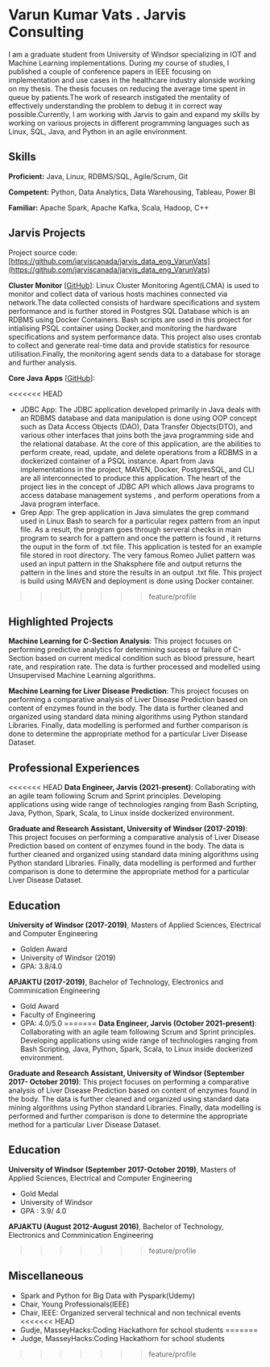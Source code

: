 # Varun Kumar Vats . Jarvis Consulting

I am a graduate student from University of Windsor specializing in IOT and Machine Learning implementations. During my course of studies, I published a couple of conference papers in IEEE focusing on implementation and use cases in the healthcare industry alonside working on my thesis. The thesis focuses on reducing the average time spent in queue by patients.The work of research instigated the mentality of effectively understanding the problem to debug it in correct way possible.Currently, I am working with Jarvis to gain and expand my skills by working on various projects in different programming languages such as Linux, SQL, Java, and Python in an agile environment.

## Skills

**Proficient:** Java, Linux, RDBMS/SQL, Agile/Scrum, Git

**Competent:** Python, Data Analytics, Data Warehousing, Tableau, Power BI

**Familiar:** Apache Spark, Apache Kafka, Scala, Hadoop, C++

## Jarvis Projects

Project source code: [https://github.com/jarviscanada/jarvis_data_eng_VarunVats](https://github.com/jarviscanada/jarvis_data_eng_VarunVats)


**Cluster Monitor** [[GitHub](https://github.com/jarviscanada/jarvis_data_eng_VarunVats/tree/master/linux_sql)]: Linux Cluster Monitoring Agent(LCMA) is used to monitor and collect data of various hosts machines connected via network.The data collected consists of hardware specifications and system performance and is further stored in Postgres SQL Database which is an RDBMS using Docker Containers. Bash scripts are used in this project for intialising PSQL container using Docker,and monitoring the hardware specifications and system performance data. This project also uses crontab to collect and generate real-time data and provide statistics for resource utilisation.Finally, the monitoring agent sends data to a database for storage and further analysis.

**Core Java Apps** [[GitHub](https://github.com/jarviscanada/jarvis_data_eng_VarunVats/tree/master/core_java)]:
      
<<<<<<< HEAD
  - JDBC App: The JDBC application developed primarily in Java deals with an RDBMS database and data manipulation is done using OOP concept such as Data Access Objects (DAO), Data Transfer Objects(DTO), and various other interfaces that joins both the java programming side and the relational database. At the core of this application, are the abilities to perform create, read, update, and delete operations from a RDBMS in a dockerized container of a PSQL instance. Apart from Java implementations in the project, MAVEN, Docker, PostgresSQL, and CLI are all interconnected to produce this application. The heart of the project lies in the concept of JDBC API which allows Java programs to access database management systems , and perform operations from a Java program interface.
  - Grep App: The grep application in Java simulates the grep command used in Linux Bash  to search for a particular regex pattern from an input file. As a result, the program goes through serveral checks in main program to search for a pattern and once the pattern is found , it returns the ouput in the form of .txt file. This application is tested for an example file stored in root directory. The very famous Romeo Juliet pattern was used an input pattern in the Shaksphere file and output returns the pattern in the lines and store the results in an output .txt file. This project is build using MAVEN and deployment is done using Docker container.
>>>>>>> feature/profile


## Highlighted Projects
**Machine Learning for C-Section Analysis**: This project focuses on performing predictive analytics for determining sucess or failure of C- Section based on current medical condition such as blood pressure, heart rate, and respiration rate. The data is further processed and modelled using Unsupervised Machine Learning algorithms.

**Machine Learning for Liver Disease Prediction**: This project focuses on performing a comparative analysis of Liver Disease Prediction based on content of enzymes found in the body. The data is further cleaned and organized using standard data mining algorithms using Python standard Libraries. Finally, data modelling is performed and further comparison is done to determine the appropriate method for a particular Liver Disease Dataset.


## Professional Experiences

<<<<<<< HEAD
**Data Engineer, Jarvis (2021-present)**: Collaborating with an agile team following Scrum and Sprint principles. Developing applications using wide range of technologies ranging from Bash Scripting, Java, Python, Spark, Scala, to Linux inside dockerized environment.

**Graduate and Research Assistant, University of Windsor (2017-2019)**: This project focuses on performing a comparative analysis of Liver Disease Prediction based on content of enzymes found in the body. The data is further cleaned and organized using standard data mining algorithms using Python standard Libraries. Finally, data modelling is performed and further comparison is done to determine the appropriate method for a particular Liver Disease Dataset.


## Education
**University of Windsor (2017-2019)**, Masters  of Applied Sciences, Electrical and Computer Engineering
- Golden Award
- University of Windsor (2019)
- GPA: 3.8/4.0

**APJAKTU (2017-2019)**, Bachelor of Technology, Electronics  and Comminication Engineering
- Gold Award
- Faculty of Engineering
- GPA: 4.0/5.0
=======
**Data Engineer, Jarvis (October 2021-present)**: Collaborating with an agile team following Scrum and Sprint principles. Developing applications using wide range of technologies ranging from Bash Scripting, Java, Python, Spark, Scala, to Linux inside dockerized environment.

**Graduate and Research Assistant, University of Windsor (September 2017- October 2019)**: This project focuses on performing a comparative analysis of Liver Disease Prediction based on content of enzymes found in the body. The data is further cleaned and organized using standard data mining algorithms using Python standard Libraries. Finally, data modelling is performed and further comparison is done to determine the appropriate method for a particular Liver Disease Dataset.


## Education
**University of Windsor (September 2017-October 2019)**, Masters  of Applied Sciences, Electrical and Computer Engineering
- Gold Medal
- University of Windsor
- GPA : 3.9/ 4.0

**APJAKTU (August 2012-August 2016)**, Bachelor of Technology, Electronics  and Comminication Engineering
>>>>>>> feature/profile


## Miscellaneous
- Spark and Python for Big Data with Pyspark(Udemy)
- Chair, Young Professionals(IEEE)
- Chair, IEEE: Organized serveral technical and non technical events
<<<<<<< HEAD
- Gudje, MasseyHacks:Coding Hackathorn for school students
=======
- Judge, MasseyHacks:Coding Hackathorn for school students
>>>>>>> feature/profile
